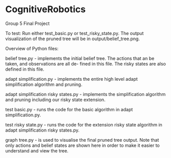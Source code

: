 # CognitiveRobotics
Group 5 Final Project


To test:
Run either test_basic.py or test_risky_state.py.
The output visualization of the pruned tree will be in output/belief_tree.png.


Overview of Python files:

belief tree.py - implements the initial belief tree. The
actions that an be taken, and observations are all de-
fined in this file. The risky states are also defined in
this file.

adapt simplification.py - implements the entire high
level adapt simplification algorithm and pruning.

adapt simplification risky states.py - implements the
simplification algorithm and pruning including our
risky state extension.

test basic.py - runs the code for the basic algorithm in
adapt simplification.py.

test risky state.py - runs the code for
the extension risky state algorithm in
adapt simplification risky states.py.

graph tree.py - is used to visualise the final pruned tree
output. Note that only actions and belief states are
shown here in order to make it easier to understand and
view the tree.